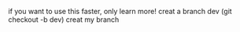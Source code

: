 if you want to use this faster, only learn more!
creat a branch dev (git checkout -b dev)
creat my branch

